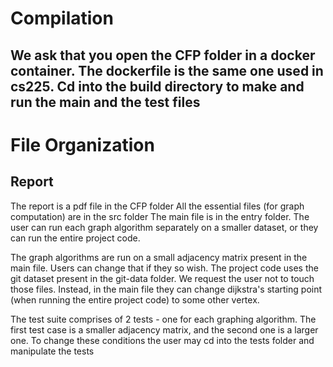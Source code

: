# Compilation 
## We ask that you open the CFP folder in a docker container. The dockerfile is the same one used in cs225. Cd into the build directory to make and run the main and the test files

# File Organization
## Report
  The report is a pdf file in the CFP folder
  All the essential files (for graph computation) are in the src folder
  The main file is in the entry folder. The user can run each graph algorithm separately on a smaller dataset, or they can run the entire project code.
  
  The graph algorithms are run on a small adjacency matrix present in the main file. Users can change that if they so wish. The project code uses the git dataset
  present in the git-data folder. We request the user not to touch those files. Instead, in the main file they can change dijkstra's starting point (when running
  the entire project code) to some other vertex.
  
  The test suite comprises of 2 tests - one for each graphing algorithm. The first test case is a smaller adjacency matrix, and the second one is a larger one.
  To change these conditions the user may cd into the tests folder and manipulate the tests
  
